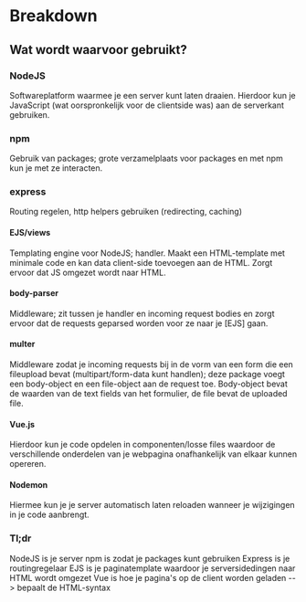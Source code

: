# Breakdown
## Wat wordt waarvoor gebruikt?

### NodeJS
Softwareplatform waarmee je een server kunt laten draaien.
Hierdoor kun je JavaScript (wat oorspronkelijk voor de clientside was) aan de serverkant gebruiken.

### npm
Gebruik van packages; grote verzamelplaats voor packages en met npm kun je met ze interacten.

### express
Routing regelen, http helpers gebruiken (redirecting, caching)

#### EJS/views
Templating engine voor NodeJS; handler. Maakt een HTML-template met minimale code en kan data client-side toevoegen aan de HTML. Zorgt ervoor dat JS omgezet wordt naar HTML.

#### body-parser
Middleware; zit tussen je handler en incoming request bodies en zorgt ervoor dat de requests geparsed worden voor ze naar je [EJS] gaan.

#### multer
Middleware zodat je incoming requests bij in de vorm van een form die een fileupload bevat (multipart/form-data kunt handlen); deze package voegt een body-object en een file-object aan de request toe. Body-object bevat de waarden van de text fields van het formulier, de file bevat de uploaded file.

#### Vue.js
Hierdoor kun je code opdelen in componenten/losse files waardoor de verschillende onderdelen van je webpagina onafhankelijk van elkaar kunnen opereren.

#### Nodemon
Hiermee kun je je server automatisch laten reloaden wanneer je wijzigingen in je code aanbrengt.


### Tl;dr
NodeJS is je server
npm is zodat je packages kunt gebruiken
Express is je routingregelaar
EJS is je paginatemplate waardoor je serversidedingen naar HTML wordt omgezet
Vue is hoe je pagina's op de client worden geladen --> bepaalt de HTML-syntax
